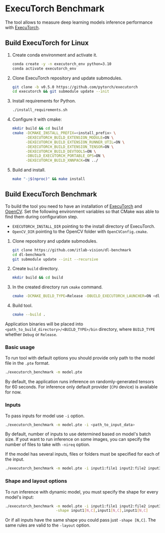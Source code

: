 # ExecuTorch Benchmark
The tool allows to measure deep learning models inference performance with [ExecuTorch][executorch].

## Build ExecuTorch for Linux

1. Create conda environment and activate it.

   ```bash
   conda create -y -n executorch_env python=3.10
   conda activate executorch_env
   ```

1. Clone ExecuTorch repository and update submodules.

   ```bash
   git clone -b v0.5.0 https://github.com/pytorch/executorch
   cd executorch && git submodule update --init
   ```

1. Install requirements for Python.

   ```bash
   ./install_requirements.sh
   ```

1. Configure it with cmake:

   ```bash
   mkdir build && cd build
   cmake -DCMAKE_INSTALL_PREFIX=<install_prefix> \
         -DEXECUTORCH_BUILD_EXTENSION_MODULE=ON \
         -DEXECUTORCH_BUILD_EXTENSION_RUNNER_UTIL=ON \
         -DEXECUTORCH_BUILD_EXTENSION_TENSOR=ON \
         -DEXECUTORCH_BUILD_DEVTOOLS=ON \
         -DBUILD_EXECUTORCH_PORTABLE_OPS=ON \
         -DEXECUTORCH_BUILD_XNNPACK=ON ../
   ```

1. Build and install.

   ```bash
   make "-j$(nproc)" && make install
   ```

## Build ExecuTorch Benchmark

To build the tool you need to have an installation of [ExecuTorch][executorch] and [OpenCV][opencv].
Set the following environment variables so that CMake was able to find them during configuration step.

- `EXECUTORCH_INSTALL_DIR` pointing to the install directory of ExecuTorch.
- `OpenCV_DIR` pointing to the OpenCV folder with `OpenCVConfig.cmake`.

1. Clone repository and update submodules.

   ```bash
   git clone https://github.com/itlab-vision/dl-benchmark
   cd dl-benchmark
   git submodule update --init --recursive
   ```

1. Create `build` directory.

   ```bash
   mkdir build && cd build
   ```

1. In the created directory run `cmake` command.

   ```bash
   cmake -DCMAKE_BUILD_TYPE=Release -DBUILD_EXECUTORCH_LAUNCHER=ON <dl-benchmark>/src/cpp_dl_benchmark
   ```

1. Build tool.

   ```bash
   cmake --build .
   ```

Application binaries will be placed into `<path_to_build_directory>/<BUILD_TYPE>/bin` directory, where
`BUILD_TYPE` whether `Debug` or `Release`.

### Basic usage

To run tool with default options you should provide only path to the model file in the `.pte` format.

```bash
./executorch_benchmark -m model.pte
```

By default, the application runs inference on randomly-generated tensors for 60 seconds. For inference
only default provider (`CPU` device) is available for now.

### Inputs

To pass inputs for model use `-i` option.

```bash
./executorch_benchmark -m model.pte -i <path_to_input_data>
```

By default, number of inputs to use determined based on model's batch size. If yout want to run
inference on some images, you can specify the number of files to take with `-nireq` option.

If the model has several inputs, files or folders must be specified for each of the input.

```bash
./executorch_benchmark -m model.pte -i input1:file1 input2:file2 input3:file3
```

### Shape and layout options

To run inference with dynamic model, you must specify the shape for every model's input:

```bash
./executorch_benchmark -m model.pte -i input1:file1 input2:file2 input3:file3 \
                       -shape input1[N,C],input1[N,C],input1[N,C]
```

Or if all inputs have the same shape you could pass just `-shape [N,C]`. The same rules
are valid to the `-layout` option.


<!-- LINKS -->
[executorch]: https://pytorch.org/executorch-overview
[opencv]: https://github.com/opencv/opencv
